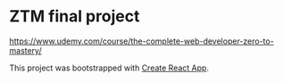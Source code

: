 # ZTM final project

https://www.udemy.com/course/the-complete-web-developer-zero-to-mastery/

This project was bootstrapped with [Create React App](https://github.com/facebook/create-react-app).